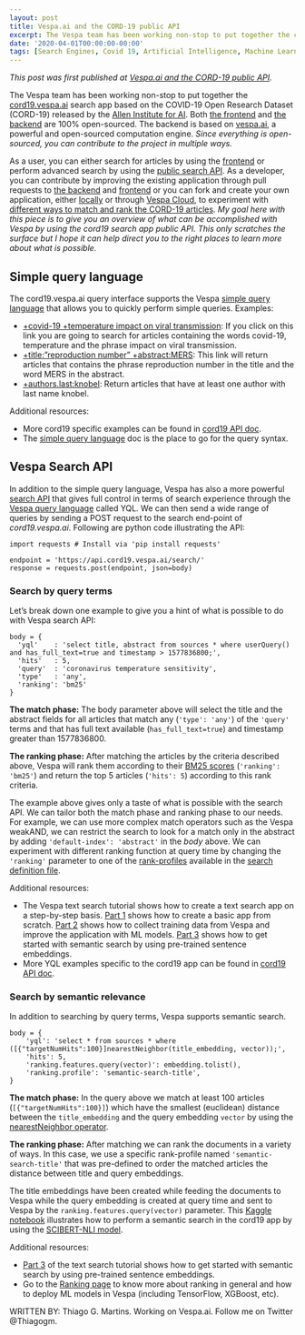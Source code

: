 ```yaml
---
layout: post
title: Vespa.ai and the CORD-19 public API
excerpt: The Vespa team has been working non-stop to put together the cord19.vespa.ai search app based on the COVID-19 Open Research Dataset (CORD-19) released by the Allen Institute for AI.
date: '2020-04-01T00:00:00-00:00'
tags: [Search Engines, Covid 19, Artificial Intelligence, Machine Learning, NLP]
---
```


_This post was first published at
[Vespa.ai and the CORD-19 public API](https://towardsdatascience.com/vespa-ai-and-the-cord-19-public-api-a714b942172f)._

The Vespa team has been working non-stop to put together the
[cord19.vespa.ai](https://cord19.vespa.ai/) search app
based on the COVID-19 Open Research Dataset (CORD-19) released by the
[Allen Institute for AI](https://allenai.org/).
Both [the frontend](https://github.com/vespa-engine/cord-19/blob/master/README.md) and
[the backend](https://github.com/vespa-engine/sample-apps/tree/master/vespa-cloud/cord-19-search)
are 100% open-sourced.
The backend is based on [vespa.ai](https://vespa.ai/), a powerful and open-sourced computation engine.
_Since everything is open-sourced, you can contribute to the project in multiple ways._

As a user, you can either search for articles by using the [frontend](http://cord19.vespa.ai/)
or perform advanced search by using the
[public search API](https://github.com/vespa-engine/cord-19/blob/master/cord-19-queries.md).
As a developer, you can contribute by improving the existing application through pull requests to
[the backend](https://github.com/vespa-engine/sample-apps/tree/master/vespa-cloud/cord-19-search) and
[frontend](https://github.com/vespa-engine/cord-19/blob/master/README.md)
or you can fork and create your own application,
either [locally](https://docs.vespa.ai/documentation/vespa-quick-start.html)
or through [Vespa Cloud](https://cloud.vespa.ai/getting-started.html),
to experiment with [different ways to match and rank the CORD-19 articles](https://towardsdatascience.com/learning-from-unlabelled-data-with-covid-19-open-research-dataset-cded4979f1cf?source=friends_link&sk=44fd9519db937036659d0e43c87310c5).
_My goal here with this piece is to give you an overview of what can be accomplished with Vespa
by using the cord19 search app public API.
This only scratches the surface
but I hope it can help direct you to the right places to learn more about what is possible._



## Simple query language
The cord19.vespa.ai query interface supports the Vespa
[simple query language](https://docs.vespa.ai/documentation/reference/simple-query-language-reference.html)
that allows you to quickly perform simple queries. Examples:
* [+covid-19 +temperature impact on viral transmission](https://cord19.vespa.ai/search?query=%2Bcovid-19+%2Btemperature+impact+on+viral+transmission):
  If you click on this link you are going to search for articles containing the words covid-19,
  temperature and the phrase impact on viral transmission.
* [+title:”reproduction number” +abstract:MERS](https://cord19.vespa.ai/search?query=%2Btitle%3A%22reproduction+number%22+%2Babstract%3AMERS):
  This link will return articles that contains the phrase reproduction number in the title
  and the word MERS in the abstract.
* [+authors.last:knobel](https://cord19.vespa.ai/search?query=authors.last%3Aknobel):
  Return articles that have at least one author with last name knobel.

Additional resources:
* More cord19 specific examples can be found in
  [cord19 API doc](https://github.com/vespa-engine/cord-19/blob/master/cord-19-queries.md).
* The [simple query language](https://docs.vespa.ai/documentation/reference/simple-query-language-reference.html)
  doc is the place to go for the query syntax.



## Vespa Search API
In addition to the simple query language,
Vespa has also a more powerful [search API](https://docs.vespa.ai/documentation/search-api.html)
that gives full control in terms of search experience through the
[Vespa query language](https://docs.vespa.ai/documentation/query-language.html) called YQL.
We can then send a wide range of queries by sending a POST request to the search end-point of _cord19.vespa.ai_.
Following are python code illustrating the API:
```
import requests # Install via 'pip install requests'

endpoint = 'https://api.cord19.vespa.ai/search/'
response = requests.post(endpoint, json=body)
```


### Search by query terms
Let’s break down one example to give you a hint of what is possible to do with Vespa search API:
```
body = {
  'yql'    : 'select title, abstract from sources * where userQuery() and has_full_text=true and timestamp > 1577836800;',
  'hits'   : 5,
  'query'  : 'coronavirus temperature sensitivity',
  'type'   : 'any',
  'ranking': 'bm25'
}
```

**The match phase:**
The body parameter above will select the title and the abstract fields for all articles that match
any (`'type': 'any'`) of the `'query'` terms
and that has full text available (`has_full_text=true`) and timestamp greater than 1577836800.

**The ranking phase:**
After matching the articles by the criteria described above, Vespa will rank them according to their 
[BM25 scores](https://docs.vespa.ai/documentation/reference/bm25.html) (`'ranking': 'bm25'`)
and return the top 5 articles (`'hits': 5`) according to this rank criteria.

The example above gives only a taste of what is possible with the search API.
We can tailor both the match phase and ranking phase to our needs.
For example, we can use more complex match operators such as the Vespa weakAND,
we can restrict the search to look for a match only in the abstract by adding `'default-index': 'abstract'` in the _body_ above.
We can experiment with different ranking function at query time
by changing the `'ranking'` parameter to one of the [rank-profiles](https://docs.vespa.ai/documentation/ranking.html) available in the
[search definition file](https://github.com/vespa-engine/sample-apps/blob/master/vespa-cloud/cord-19-search/src/main/application/searchdefinitions/doc.sd).

Additional resources:
* The Vespa text search tutorial shows how to create a text search app on a step-by-step basis.
  [Part 1](https://docs.vespa.ai/documentation/tutorials/text-search.html)
  shows how to create a basic app from scratch.
  [Part 2](https://docs.vespa.ai/documentation/tutorials/text-search-ml.html)
  shows how to collect training data from Vespa and improve the application with ML models.
  [Part 3](https://docs.vespa.ai/documentation/tutorials/text-search-semantic.html)
  shows how to get started with semantic search by using pre-trained sentence embeddings.
* More YQL examples specific to the cord19 app can be found in
  [cord19 API doc](https://github.com/vespa-engine/cord-19/blob/master/cord-19-queries.md).


### Search by semantic relevance
In addition to searching by query terms, Vespa supports semantic search.
```
body = {
    'yql': 'select * from sources * where  ([{"targetNumHits":100}]nearestNeighbor(title_embedding, vector));',
    'hits': 5,
    'ranking.features.query(vector)': embedding.tolist(),
    'ranking.profile': 'semantic-search-title',
}
```

**The match phase:**
In the query above we match at least 100 articles (`[{"targetNumHits":100}]`)
which have the smallest (euclidean) distance between the `title_embedding`
and the query embedding `vector` by using the [nearestNeighbor operator](https://docs.vespa.ai/documentation/reference/query-language-reference.html#nearestneighbor).

**The ranking phase:**
After matching we can rank the documents in a variety of ways.
In this case, we use a specific rank-profile named `'semantic-search-title'`
that was pre-defined to order the matched articles the distance between title and query embeddings.

The title embeddings have been created while feeding the documents to Vespa
while the query embedding is created at query time and sent to Vespa by the `ranking.features.query(vector)` parameter.
This [Kaggle notebook](https://www.kaggle.com/jkb123/semantic-search-using-vespa-ai-s-cord19-index)
illustrates how to perform a semantic search in the cord19 app by using the
[SCIBERT-NLI model](https://huggingface.co/gsarti/scibert-nli).

Additional resources:
* [Part 3](https://docs.vespa.ai/documentation/tutorials/text-search-semantic.html) of the text search tutorial
  shows how to get started with semantic search by using pre-trained sentence embeddings.
* Go to the [Ranking page](https://docs.vespa.ai/documentation/ranking.html)
  to know more about ranking in general and how to deploy ML models in Vespa (including TensorFlow, XGBoost, etc).

WRITTEN BY: Thiago G. Martins. Working on Vespa.ai. Follow me on Twitter @Thiagogm.

